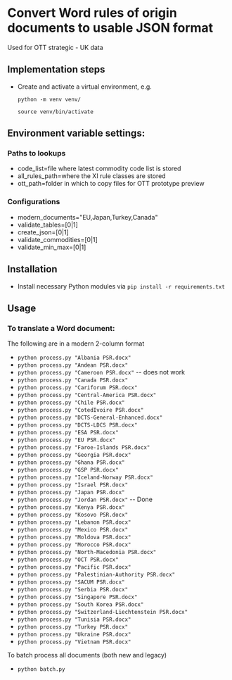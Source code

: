 # Convert Word rules of origin documents to usable JSON format

Used for OTT strategic - UK data

## Implementation steps

- Create and activate a virtual environment, e.g.

  `python -m venv venv/`

  `source venv/bin/activate`

## Environment variable settings:

### Paths to lookups

- code_list=file where latest commodity code list is stored
- all_rules_path=where the XI rule classes are stored
- ott_path=folder in which to copy files for OTT prototype preview

### Configurations
- modern_documents="EU,Japan,Turkey,Canada"
- validate_tables=[0|1]
- create_json=[0|1]
- validate_commodities=[0|1]
- validate_min_max=[0|1]

## Installation

- Install necessary Python modules via `pip install -r requirements.txt`

## Usage

### To translate a Word document:

The following are in a modern 2-column format

- `python process.py "Albania PSR.docx"`
- `python process.py "Andean PSR.docx"`
- `python process.py "Cameroon PSR.docx"` -- does not work
- `python process.py "Canada PSR.docx"`
- `python process.py "Cariforum PSR.docx"`
- `python process.py "Central-America PSR.docx"`
- `python process.py "Chile PSR.docx"`
- `python process.py "CotedIvoire PSR.docx"`
- `python process.py "DCTS-General-Enhanced.docx"`
- `python process.py "DCTS-LDCS PSR.docx"`
- `python process.py "ESA PSR.docx"`
- `python process.py "EU PSR.docx"`
- `python process.py "Faroe-Islands PSR.docx"`
- `python process.py "Georgia PSR.docx"`
- `python process.py "Ghana PSR.docx"`
- `python process.py "GSP PSR.docx"`
- `python process.py "Iceland-Norway PSR.docx"`
- `python process.py "Israel PSR.docx"`
- `python process.py "Japan PSR.docx"`
- `python process.py "Jordan PSR.docx"` -- Done
- `python process.py "Kenya PSR.docx"`
- `python process.py "Kosovo PSR.docx"`
- `python process.py "Lebanon PSR.docx"`
- `python process.py "Mexico PSR.docx"`
- `python process.py "Moldova PSR.docx"`
- `python process.py "Morocco PSR.docx"`
- `python process.py "North-Macedonia PSR.docx"`
- `python process.py "OCT PSR.docx"`
- `python process.py "Pacific PSR.docx"`
- `python process.py "Palestinian-Authority PSR.docx"`
- `python process.py "SACUM PSR.docx"`
- `python process.py "Serbia PSR.docx"`
- `python process.py "Singapore PSR.docx"`
- `python process.py "South Korea PSR.docx"`
- `python process.py "Switzerland-Liechtenstein PSR.docx"`
- `python process.py "Tunisia PSR.docx"`
- `python process.py "Turkey PSR.docx"`
- `python process.py "Ukraine PSR.docx"`
- `python process.py "Vietnam PSR.docx"`


To batch process all documents (both new and legacy)
- `python batch.py`
